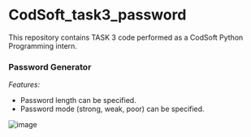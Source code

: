 # CodSoft_task3_password
This repository contains TASK 3 code performed as a CodSoft Python Programming intern.

### Password Generator
*Features:*
- Password length can be specified.
- Password mode (strong, weak, poor) can be specified.

![image](https://github.com/taradwivedi/CodSoft/assets/157028864/ce94c195-92f8-4e04-b3be-23165a836ffc)
